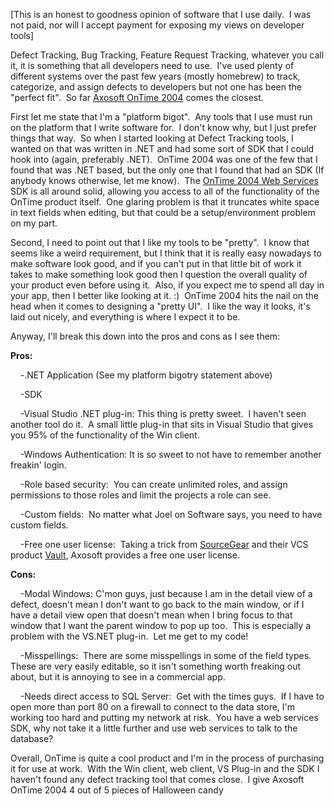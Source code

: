 [This is an honest to goodness opinion of software that I use daily.  I
was not paid, nor will I accept payment for exposing my views on
developer tools]

Defect Tracking, Bug Tracking, Feature Request Tracking, whatever you
call it, it is something that all developers need to use.  I've used
plenty of different systems over the past few years (mostly homebrew) to
track, categorize, and assign defects to developers but not one has been
the "perfect fit".  So far [Axosoft OnTime
2004](http://www.axosoft.com/default.aspx) comes the closest.

First let me state that I'm a "platform bigot".  Any tools that I use
must run on the platform that I write software for.  I don't know why,
but I just prefer things that way.  So when I started looking at Defect
Tracking tools, I wanted on that was written in .NET and had some sort
of SDK that I could hook into (again, preferably .NET).  OnTime 2004 was
one of the few that I found that was .NET based, but the only one that I
found that had an SDK (If anybody knows otherwise, let me know).  The
[OnTime 2004 Web
Services](http://www.axosoft.com/products/ontime_sdk.aspx) SDK is all
around solid, allowing you access to all of the functionality of the
OnTime product itself.  One glaring problem is that it truncates white
space in text fields when editing, but that could be a setup/environment
problem on my part.

Second, I need to point out that I like my tools to be "pretty".  I know
that seems like a weird requirement, but I think that it is really easy
nowadays to make software look good, and if you can't put in that little
bit of work it takes to make something look good then I question the
overall quality of your product even before using it.  Also, if you
expect me to spend all day in your app, then I better like looking at
it. :)  OnTime 2004 hits the nail on the head when it comes to designing
a "pretty UI".  I like the way it looks, it's laid out nicely, and
everything is where I expect it to be.

Anyway, I'll break this down into the pros and cons as I see them:

**Pros:**

    -.NET Application (See my platform bigotry statement above)

    -SDK

    -Visual Studio .NET plug-in: This thing is pretty sweet.  I haven't
seen another tool do it.  A small little plug-in that sits in Visual
Studio that gives you 95% of the functionality of the Win client.

    -Windows Authentication: It is so sweet to not have to remember
another freakin' login.

    -Role based security:  You can create unlimited roles, and assign
permissions to those roles and limit the projects a role can see.

    -Custom fields:  No matter what Joel on Software says, you need to
have custom fields.

    -Free one user license:  Taking a trick from
[SourceGear](http://www.sourcegear.com/) and their VCS product
[Vault](http://www.sourcegear.com/vault/index.asp), Axosoft provides a
free one user license.

**Cons:**

    -Modal Windows: C'mon guys, just because I am in the detail view of
a defect, doesn't mean I don't want to go back to the main window, or if
I have a detail view open that doesn't mean when I bring focus to that
window that I want the parent window to pop up too.  This is especially
a problem with the VS.NET plug-in.  Let me get to my code!

    -Misspellings:  There are some misspellings in some of the field
types.  These are very easily editable, so it isn't something worth
freaking out about, but it is annoying to see in a commercial app.

    -Needs direct access to SQL Server:  Get with the times guys.  If I
have to open more than port 80 on a firewall to connect to the data
store, I'm working too hard and putting my network at risk.  You have a
web services SDK, why not take it a little further and use web services
to talk to the database?

Overall, OnTime is quite a cool product and I'm in the process of
purchasing it for use at work.  With the Win client, web client, VS
Plug-in and the SDK I haven't found any defect tracking tool that comes
close.  I give Axosoft OnTime 2004 4 out of 5 pieces of Halloween candy
